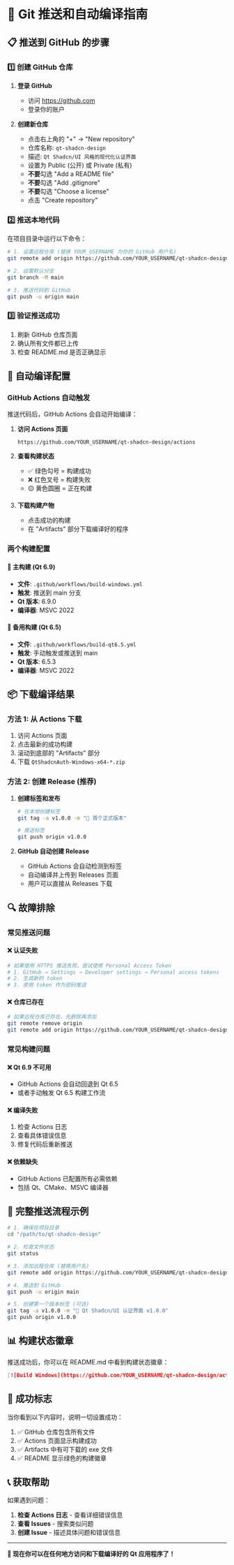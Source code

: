 # 🚀 Git 推送和自动编译指南

## 📋 推送到 GitHub 的步骤

### 1️⃣ 创建 GitHub 仓库

1. **登录 GitHub**
   - 访问 https://github.com
   - 登录你的账户

2. **创建新仓库**
   - 点击右上角的 "+" → "New repository"
   - 仓库名称: `qt-shadcn-design`
   - 描述: `Qt Shadcn/UI 风格的现代化认证界面`
   - 设置为 Public (公开) 或 Private (私有)
   - **不要**勾选 "Add a README file"
   - **不要**勾选 "Add .gitignore"
   - **不要**勾选 "Choose a license"
   - 点击 "Create repository"

### 2️⃣ 推送本地代码

在项目目录中运行以下命令：

```bash
# 1. 设置远程仓库 (替换 YOUR_USERNAME 为你的 GitHub 用户名)
git remote add origin https://github.com/YOUR_USERNAME/qt-shadcn-design.git

# 2. 设置默认分支
git branch -M main

# 3. 推送代码到 GitHub
git push -u origin main
```

### 3️⃣ 验证推送成功

1. 刷新 GitHub 仓库页面
2. 确认所有文件都已上传
3. 检查 README.md 是否正确显示

## 🔧 自动编译配置

### GitHub Actions 自动触发

推送代码后，GitHub Actions 会自动开始编译：

1. **访问 Actions 页面**
   ```
   https://github.com/YOUR_USERNAME/qt-shadcn-design/actions
   ```

2. **查看构建状态**
   - ✅ 绿色勾号 = 构建成功
   - ❌ 红色叉号 = 构建失败
   - 🟡 黄色圆圈 = 正在构建

3. **下载构建产物**
   - 点击成功的构建
   - 在 "Artifacts" 部分下载编译好的程序

### 两个构建配置

#### 🥇 主构建 (Qt 6.9)
- **文件**: `.github/workflows/build-windows.yml`
- **触发**: 推送到 main 分支
- **Qt 版本**: 6.9.0
- **编译器**: MSVC 2022

#### 🥈 备用构建 (Qt 6.5)
- **文件**: `.github/workflows/build-qt6.5.yml`
- **触发**: 手动触发或推送到 main
- **Qt 版本**: 6.5.3
- **编译器**: MSVC 2022

## 📦 下载编译结果

### 方法 1: 从 Actions 下载

1. 访问 Actions 页面
2. 点击最新的成功构建
3. 滚动到底部的 "Artifacts" 部分
4. 下载 `QtShadcnAuth-Windows-x64-*.zip`

### 方法 2: 创建 Release (推荐)

1. **创建标签和发布**
   ```bash
   # 在本地创建标签
   git tag -a v1.0.0 -m "🎉 首个正式版本"
   
   # 推送标签
   git push origin v1.0.0
   ```

2. **GitHub 自动创建 Release**
   - GitHub Actions 会自动检测到标签
   - 自动编译并上传到 Releases 页面
   - 用户可以直接从 Releases 下载

## 🔍 故障排除

### 常见推送问题

#### ❌ 认证失败
```bash
# 如果使用 HTTPS 推送失败，尝试使用 Personal Access Token
# 1. GitHub → Settings → Developer settings → Personal access tokens
# 2. 生成新的 token
# 3. 使用 token 作为密码推送
```

#### ❌ 仓库已存在
```bash
# 如果远程仓库已存在，先删除再添加
git remote remove origin
git remote add origin https://github.com/YOUR_USERNAME/qt-shadcn-design.git
```

### 常见构建问题

#### ❌ Qt 6.9 不可用
- GitHub Actions 会自动回退到 Qt 6.5
- 或者手动触发 Qt 6.5 构建工作流

#### ❌ 编译失败
1. 检查 Actions 日志
2. 查看具体错误信息
3. 修复代码后重新推送

#### ❌ 依赖缺失
- GitHub Actions 已配置所有必需依赖
- 包括 Qt、CMake、MSVC 编译器

## 🎯 完整推送流程示例

```bash
# 1. 确保在项目目录
cd "/path/to/qt-shadcn-design"

# 2. 检查文件状态
git status

# 3. 添加远程仓库 (替换用户名)
git remote add origin https://github.com/YOUR_USERNAME/qt-shadcn-design.git

# 4. 推送到 GitHub
git push -u origin main

# 5. 创建第一个版本标签 (可选)
git tag -a v1.0.0 -m "🎉 Qt Shadcn/UI 认证界面 v1.0.0"
git push origin v1.0.0
```

## 📊 构建状态徽章

推送成功后，你可以在 README.md 中看到构建状态徽章：

```markdown
[![Build Windows](https://github.com/YOUR_USERNAME/qt-shadcn-design/actions/workflows/build-windows.yml/badge.svg)](https://github.com/YOUR_USERNAME/qt-shadcn-design/actions/workflows/build-windows.yml)
```

## 🎉 成功标志

当你看到以下内容时，说明一切设置成功：

1. ✅ GitHub 仓库包含所有文件
2. ✅ Actions 页面显示构建成功
3. ✅ Artifacts 中有可下载的 exe 文件
4. ✅ README 显示绿色的构建徽章

## 📞 获取帮助

如果遇到问题：

1. **检查 Actions 日志** - 查看详细错误信息
2. **查看 Issues** - 搜索类似问题
3. **创建 Issue** - 描述具体问题和错误信息

---

**🚀 现在你可以在任何地方访问和下载编译好的 Qt 应用程序了！**
